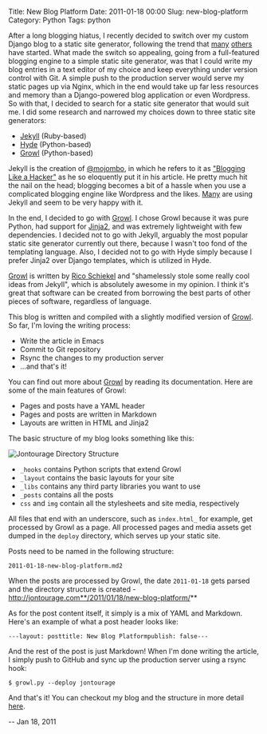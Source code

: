 Title: New Blog Platform
Date: 2011-01-18 00:00
Slug: new-blog-platform
Category: Python
Tags: python


After a long blogging hiatus, I recently decided to switch over my
custom Django blog to a static site generator, following the trend that
[many](https://github.com/mojombo/jekyll)
[others](https://github.com/lakshmivyas/hyde) have started. What made
the switch so appealing, going from a full-featured blogging engine to a
simple static site generator, was that I could write my blog entries in
a text editor of my choice and keep everything under version control
with Git. A simple push to the production server would serve my static
pages up via Nginx, which in the end would take up far less resources
and memory than a Django-powered blog application or even Wordpress. So
with that, I decided to search for a static site generator that would
suit me. I did some research and narrowed my choices down to three
static site generators:

-   [Jekyll](https://github.com/mojombo/jekyll) (Ruby-based)
-   [Hyde](http://ringce.com/hyde) (Python-based)
-   [Growl](https://github.com/xfire/growl) (Python-based)

Jekyll is the creation of [@mojombo](http://twitter.com/#!/mojombo), in
which he refers to it as ["Blogging Like a
Hacker"](http://tom.preston-werner.com/2008/11/17/blogging-like-a-hacker.html)
as he so eloquently put it in his article. He pretty much hit the nail
on the head; blogging becomes a bit of a hassle when you use a
complicated blogging engine like Wordpress and the likes.
[Many](https://github.com/mojombo/jekyll/wiki/sites) are using Jekyll
and seem to be very happy with it.

In the end, I decided to go with
[Growl](https://github.com/xfire/growl). I chose Growl because it was
pure Python, had support for [Jinja2](http://jinja.pocoo.org/), and was
extremely lightweight with few dependencies. I decided not to go with
Jekyll, arguably the most popular static site generator currently out
there, because I wasn't too fond of the templating language. Also, I
decided not to go with Hyde simply because I prefer Jinja2 over Django
templates, which is utilized in Hyde.

[Growl](https://github.com/xfire/growl) is written by [Rico
Schiekel](http://downgra.de/) and "shamelessly stole some really cool
ideas from Jekyll", which is absolutely awesome in my opinion. I think
it's great that software can be created from borrowing the best parts of
other pieces of software, regardless of language.

This blog is written and compiled with a slightly modified version of
[Growl](https://github.com/jonathanchu/growl). So far, I'm loving the
writing process:

-   Write the article in Emacs
-   Commit to Git repository
-   Rsync the changes to my production server
-   ...and that's it!

You can find out more about
[Growl](https://github.com/jonathanchu/growl) by reading its
documentation. Here are some of the main features of Growl:

-   Pages and posts have a YAML header
-   Pages and posts are written in Markdown
-   Layouts are written in HTML and Jinja2

The basic structure of my blog looks something like this:

![Jontourage Directory
Structure](/img/articles/jontourage_dir_structure.png)

-   `_hooks` contains Python scripts that extend Growl
-   `_layout` contains the basic layouts for your site
-   `_libs` contains any third party libraries you want to use
-   `_posts` contains all the posts
-   `css` and `img` contain all the stylesheets and site media,
    respectively

All files that end with an underscore, such as `index.html_` for
example, get processed by Growl as a page. All processed pages and media
assets get dumped in the `deploy` directory, which serves up your static
site.

Posts need to be named in the following structure:

    2011-01-18-new-blog-platform.md2

When the posts are processed by Growl, the date `2011-01-18` gets parsed
and the directory structure is created -
http://jontourage.com**/2011/01/18/new-blog-platform/**

As for the post content itself, it simply is a mix of YAML and Markdown.
Here's an example of what a post header looks like:

    ---layout: posttitle: New Blog Platformpublish: false---

And the rest of the post is just Markdown! When I'm done writing the
article, I simply push to GitHub and sync up the production server using
a rsync hook:

    $ growl.py --deploy jontourage

And that's it! You can checkout my blog and the structure in more detail
[here](https://github.com/jonathanchu/jontourage).


-- Jan 18, 2011
